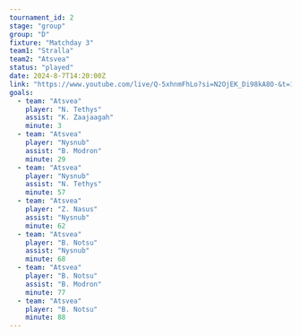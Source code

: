 ```yaml
---
tournament_id: 2
stage: "group"
group: "D"
fixture: "Matchday 3"
team1: "Stralla"
team2: "Atsvea"
status: "played"
date: 2024-8-7T14:20:00Z
link: "https://www.youtube.com/live/Q-5xhnmFhLo?si=N2OjEK_Di98kA8O-&t=10528"
goals:
  - team: "Atsvea"
    player: "N. Tethys"
    assist: "K. Zaajaagah"
    minute: 3
  - team: "Atsvea"
    player: "Nysnub"
    assist: "B. Modron"
    minute: 29
  - team: "Atsvea"
    player: "Nysnub"
    assist: "N. Tethys"
    minute: 57
  - team: "Atsvea"
    player: "Z. Nasus"
    assist: "Nysnub"
    minute: 62
  - team: "Atsvea"
    player: "B. Notsu"
    assist: "Nysnub"
    minute: 68
  - team: "Atsvea"
    player: "B. Notsu"
    assist: "B. Modron"
    minute: 77
  - team: "Atsvea"
    player: "B. Notsu"
    minute: 88
---
```

